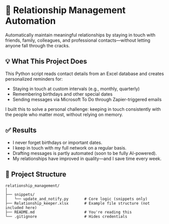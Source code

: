 # 🧠 Relationship Management Automation

Automatically maintain meaningful relationships by staying in touch with friends, family, colleagues, and professional contacts—without letting anyone fall through the cracks.

## 💡 What This Project Does

This Python script reads contact details from an Excel database and creates personalized reminders for:

- Staying in touch at custom intervals (e.g., monthly, quarterly)
- Remembering birthdays and other special dates
- Sending messages via Microsoft To Do through Zapier-triggered emails

I built this to solve a personal challenge: keeping in touch consistently with the people who matter most, without relying on memory.

## ✅ Results

- I never forget birthdays or important dates.
- I keep in touch with my full network on a regular basis.
- Drafting messages is partly automated (soon to be fully AI-powered).
- My relationships have improved in quality—and I save time every week.

## 📁 Project Structure

```text
relationship_management/
│
├── snippets/
│   └── update_and_notify.py       # Core logic (snippets only)
├── Relationship_keeper.xlsx       # Example file structure (not included here)
├── README.md                      # You're reading this
└── .gitignore                     # Hides credentials
